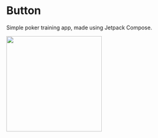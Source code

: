 # Button

Simple poker training app, made using Jetpack Compose.

<img src="https://github.com/user-attachments/assets/74880817-d078-4898-ade8-100911f4bd83" width=250 />
